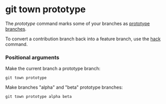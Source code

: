 # git town prototype

The _prototype_ command marks some of your branches as
[prototype branches](../branch-types.md#prototype-branches).

To convert a contribution branch back into a feature branch, use the
[hack](hack.md) command.

### Positional arguments

Make the current branch a prototype branch:

```fish
git town prototype
```

Make branches "alpha" and "beta" prototype branches:

```fish
git town prototype alpha beta
```
